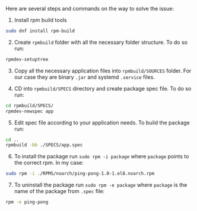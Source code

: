 Here are several steps and commands on the way to solve the issue:

1. Install rpm build tools
```sh
sudo dnf install rpm-build
```

2. Create `rpmbuild` folder with all the necessary folder structure. To do so run:
```sh
rpmdev-setuptree
```

3. Copy all the necessary application files into `rpmbuild/SOURCES` folder. For our case they are binary `.jar` and systemd `.service` files.

4. CD into `rpmbuild/SPECS` directory and create package spec file. To do so run:
```sh
cd rpmbuild/SPECS/
rpmdev-newspec app
```

5. Edit spec file according to your application needs. To build the package run:
```sh
cd ..
rpmbuild -bb ./SPECS/app.spec
```

6. To install the package run `sudo rpm -i package` where `package` points to the correct rpm. In my case:
```sh
sudo rpm -i ./RPMS/noarch/ping-pong-1.0-1.el8.noarch.rpm
```

7. To uninstall the package run `sudo rpm -e package` where `package` is the name of the package from `.spec` file:
```sh
rpm -e ping-pong
```
